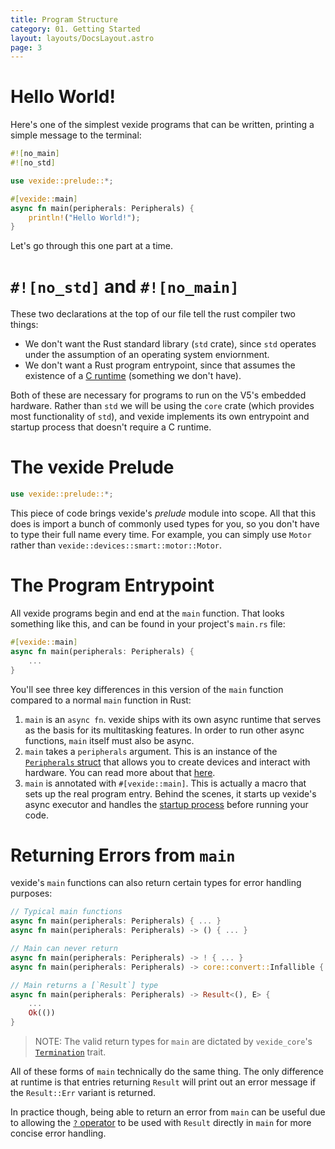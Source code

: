 ```yaml
---
title: Program Structure
category: 01. Getting Started
layout: layouts/DocsLayout.astro
page: 3
---
```


# Hello World!

Here's one of the simplest vexide programs that can be written, printing a simple message to the terminal:

```rs
#![no_main]
#![no_std]

use vexide::prelude::*;

#[vexide::main]
async fn main(peripherals: Peripherals) {
    println!("Hello World!");
}
```

Let's go through this one part at a time.

# `#![no_std]` and `#![no_main]`

These two declarations at the top of our file tell the rust compiler two things:
- We don't want the Rust standard library (`std` crate), since `std` operates under the assumption of an operating system enviornment.
- We don't want a Rust program entrypoint, since that assumes the existence of a [C runtime](https://os.phil-opp.com/freestanding-rust-binary/#the-start-attribute) (something we don't have).

Both of these are necessary for programs to run on the V5's embedded hardware. Rather than `std` we will be using the `core` crate (which provides most functionality of `std`), and vexide implements its own entrypoint and startup process that doesn't require a C runtime.

# The vexide Prelude

```rs
use vexide::prelude::*;
```

This piece of code brings vexide's *prelude* module into scope. All that this does is import a bunch of commonly used types for you, so you don't have to type their full name every time. For example, you can simply use `Motor` rather than `vexide::devices::smart::motor::Motor`.

# The Program Entrypoint

All vexide programs begin and end at the `main` function. That looks something like this, and can be found in your project's `main.rs` file:

```rs
#[vexide::main]
async fn main(peripherals: Peripherals) {
	...
}
```

You'll see three key differences in this version of the `main` function compared to a normal `main` function in Rust:
1. `main` is an `async fn`. vexide ships with its own async runtime that serves as the basis for its multitasking features. In order to run other async functions, `main` itself must also be async.
2. `main` takes a `peripherals` argument. This is an instance of the [`Peripherals` struct](https://docs.rs/vexide-devices/latest/vexide_devices/peripherals/struct.Peripherals.html) that allows you to create devices and interact with hardware. You can read more about that [here](../peripherals/).
3. `main` is annotated with `#[vexide::main]`. This is actually a macro that sets up the real program entry. Behind the scenes, it starts up vexide's async executor and handles the [startup process](https://github.com/vexide/vexide/blob/main/packages/vexide-startup/src/lib.rs#L62) before running your code.

# Returning Errors from `main`

vexide's `main` functions can also return certain types for error handling purposes:

```rs
// Typical main functions
async fn main(peripherals: Peripherals) { ... }
async fn main(peripherals: Peripherals) -> () { ... }

// Main can never return
async fn main(peripherals: Peripherals) -> ! { ... }
async fn main(peripherals: Peripherals) -> core::convert::Infallible { ... }

// Main returns a [`Result`] type
async fn main(peripherals: Peripherals) -> Result<(), E> {
	...
	Ok(())
}
```

> NOTE: The valid return types for `main` are dictated by `vexide_core`'s [`Termination`](https://docs.rs/vexide-core/latest/vexide_core/program/trait.Termination.html) trait.

All of these forms of `main` technically do the same thing. The only difference at runtime is that entries returning `Result` will print out an error message if the `Result::Err` variant is returned.

In practice though, being able to return an error from `main` can be useful due to allowing the [`?` operator](https://doc.rust-lang.org/reference/expressions/operator-expr.html#the-question-mark-operator) to be used with `Result` directly in `main` for more concise error handling.